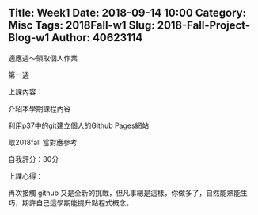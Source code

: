 Title: Week1
Date: 2018-09-14 10:00
Category: Misc
Tags: 2018Fall-w1
Slug: 2018-Fall-Project-Blog-w1
Author: 40623114
--- 

適應週～領取個人作業

<!-- PELICAN_END_SUMMARY -->

第一週 

[上課影片]:https://www.youtube.com/watch?v=sD9slKyFNao&t=38s


上課內容：

介紹本學期課程內容 

利用p37中的git建立個人的Github Pages網站

取2018fall 當對應參考

自我評分：80分

上課心得：

再次接觸 github 又是全新的挑戰，但凡事總是這樣，你做多了，自然能熟能生巧，期許自己這學期能提升點程式概念。

